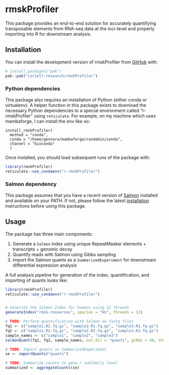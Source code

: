 
<!-- README.md is generated from README.Rmd. Please edit that file -->

# rmskProfiler

<!-- badges: start -->
<!-- badges: end -->

This package provides an end-to-end solution for accurately quantifying
transposable elements from RNA-seq data at the loci-level and properly
importing into R for downstream analysis.

## Installation

You can install the development version of rmskProfiler from
[GitHub](https://github.com/) with:

``` r
# install.packages("pak")
pak::pak("coriell-research/rmskProfiler")
```

### Python dependencies

This package also requires an installation of Python (either conda or
virtualenv). A helper function in this package exists to download the
necessary Python dependencies to a special environment called
“r-rmskProfiler” using `reticulate`. For example, on my machine which
uses mambaforge, I can install the env like so:

    install_rmskProfiler(
      method = "conda",
      conda = "/home/gennaro/mambaforge/condabin/conda",
      channel = "bioconda"
      )

Once installed, you should load subsequent runs of the package with:

``` r
library(rmskProfiler)
reticulate::use_condaenv("r-rmskProfiler")
```

### Salmon dependency

This package assumes that you have a recent version of
[Salmon](https://salmon.readthedocs.io/en/latest/salmon.html) installed
and available on your PATH. If not, please follow the latest
[installation](https://salmon.readthedocs.io/en/latest/building.html#binary-releases)
instructions before using this package.

## Usage

The package has three main components:

1.  Generate a `Salmon` index using unique RepeatMasker elements +
    transcripts + genomic decoy
2.  Quantify reads with Salmon using Gibbs sampling
3.  Import the Salmon quants as a `SummarizedExperiment` for downstream
    differential expression analysis

A full analysis pipeline for generation of the index, quantification,
and importing of quants looks like:

``` r
library(rmskProfiler)
reticulate::use_condaenv("r-rmskProfiler")


# Generate the Salmon Index for humans using 12 threads
generateIndex("rmsk-resources", species = "Hs", threads = 12)

# TODO: Perform quantification with Salmon on fastq files
fq1 <- c("sample1.R1.fq.gz", "sample2.R1.fq.gz", "sample3.R1.fq.gz")
fq2 <- c("sample1.R2.fq.gz", "sample2.R2.fq.gz", "sample3.R2.fq.gz")
sample_names <- c("sample1", "sample2", "sample3")
salmonQuant(fq1, fq2, sample_names, out_dir = "quants", gibbs = 30, threads = 12)

# TODO: Import quants as SummarizedExperiment
se <- importQuants("quants")

# TODO: Summarize counts to gene / subfamily level
summarized <- aggregateCounts(se)
```
